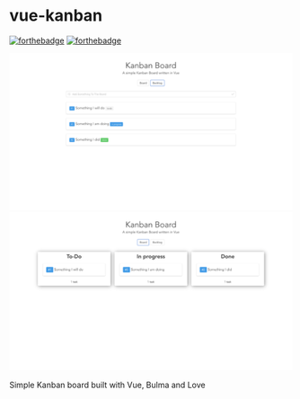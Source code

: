 # vue-kanban

[![forthebadge](https://forthebadge.com/images/badges/built-with-love.svg)](https://forthebadge.com)
[![forthebadge](https://forthebadge.com/images/badges/made-with-vue.svg)](https://forthebadge.com)

![Backlog](/screen1.png 'Backlog')
![Board](/screen2.png 'Board')

Simple Kanban board built with Vue, Bulma and Love
